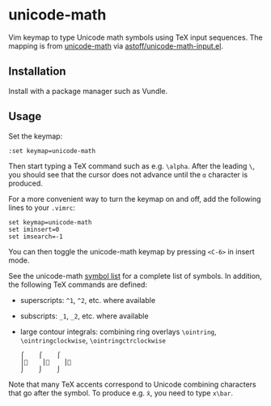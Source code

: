 
unicode-math
============

Vim keymap to type Unicode math symbols using TeX input sequences. The mapping
is from [unicode-math] via [astoff/unicode-math-input.el].


Installation
------------

Install with a package manager such as Vundle.


Usage
-----

Set the keymap:

    :set keymap=unicode-math

Then start typing a TeX command such as e.g. `\alpha`. After the leading `\`,
you should see that the cursor does not advance until the `α` character is
produced.

For a more convenient way to turn the keymap on and off, add the following lines
to your `.vimrc`:

    set keymap=unicode-math
    set iminsert=0
    set imsearch=-1

You can then toggle the unicode-math keymap by pressing `<C-6>` in insert mode.

See the unicode-math [symbol list] for a complete list of symbols. In addition,
the following TeX commands are defined:

- superscripts: `^1`, `^2`, etc. where available
- subscripts: `_1`, `_2`, etc. where available
- large contour integrals: combining ring overlays `\ointring`,
  `\ointringclockwise`, `\ointringctrclockwise`

      ⌠    ⌠    ⌠
      ⎮⃘    ⎮⃙    ⎮⃚
      ⌡    ⌡    ⌡

Note that many TeX accents correspond to Unicode combining characters that go
after the symbol.  To produce e.g. `x̄`, you need to type `x\bar`.


[unicode-math]: http://ctan.org/pkg/unicode-math
[astoff/unicode-math-input.el]: https://github.com/astoff/unicode-math-input.el
[symbol list]: http://mirrors.ctan.org/macros/unicodetex/latex/unicode-math/unimath-symbols.pdf
